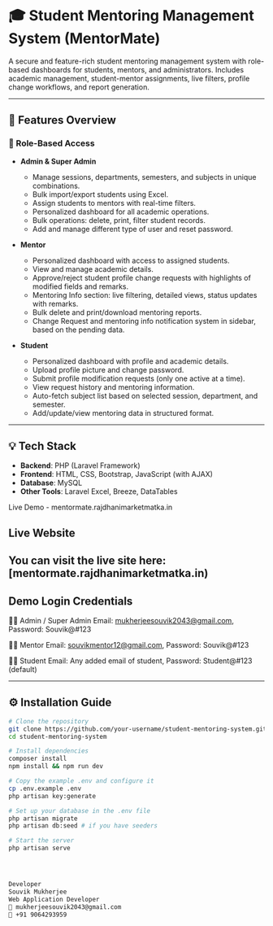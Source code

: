 

# 🎓 Student Mentoring Management System (MentorMate)

A secure and feature-rich student mentoring management system with role-based dashboards for students, mentors, and administrators. Includes academic management, student-mentor assignments, live filters, profile change workflows, and report generation.

---

## 🚀 Features Overview

### 🔐 Role-Based Access
- **Admin & Super Admin**
  - Manage sessions, departments, semesters, and subjects in unique combinations.
  - Bulk import/export students using Excel.
  - Assign students to mentors with real-time filters.
  - Personalized dashboard for all academic operations.
  - Bulk operations: delete, print, filter student records.
  - Add and manage different type of user and reset password.

- **Mentor**
  - Personalized dashboard with access to assigned students.
  - View and manage academic details.
  - Approve/reject student profile change requests with highlights of modified fields and remarks.
  - Mentoring Info section: live filtering, detailed views, status updates with remarks.
  - Bulk delete and print/download mentoring reports.
  - Change Request and mentoring info notification system in sidebar, based on the pending data.

- **Student**
  - Personalized dashboard with profile and academic details.
  - Upload profile picture and change password.
  - Submit profile modification requests (only one active at a time).
  - View request history and mentoring information.
  - Auto-fetch subject list based on selected session, department, and semester.
  - Add/update/view mentoring data in structured format.

---

## 💡 Tech Stack

- **Backend**: PHP (Laravel Framework)
- **Frontend**: HTML, CSS, Bootstrap, JavaScript (with AJAX)
- **Database**: MySQL
- **Other Tools**: Laravel Excel, Breeze, DataTables

Live Demo - mentormate.rajdhanimarketmatka.in

## Live Website

You can visit the live site here: [mentormate.rajdhanimarketmatka.in)
---


## Demo Login Credentials

👨‍💼 Admin / Super Admin
Email: mukherjeesouvik2043@gmail.com, 
Password: Souvik@#123

👨‍🏫 Mentor
Email: souvikmentor12@gmail.com, 
Password: Souvik@#123

👨‍🎓 Student
Email: Any added email of student, 
Password: Student@#123 (default)


---

## ⚙️ Installation Guide

```bash
# Clone the repository
git clone https://github.com/your-username/student-mentoring-system.git
cd student-mentoring-system

# Install dependencies
composer install
npm install && npm run dev

# Copy the example .env and configure it
cp .env.example .env
php artisan key:generate

# Set up your database in the .env file
php artisan migrate
php artisan db:seed # if you have seeders

# Start the server
php artisan serve




Developer
Souvik Mukherjee
Web Application Developer
📧 mukherjeesouvik2043@gmail.com
📱 +91 9064293959
